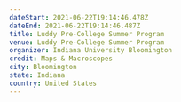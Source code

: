 ```yaml
---
dateStart: 2021-06-22T19:14:46.478Z
dateEnd: 2021-06-22T19:14:46.487Z
title: Luddy Pre-College Summer Program
venue: Luddy Pre-College Summer Program
organizer: Indiana University Bloomington
credit: Maps & Macroscopes
city: Bloomington
state: Indiana
country: United States
---
```

